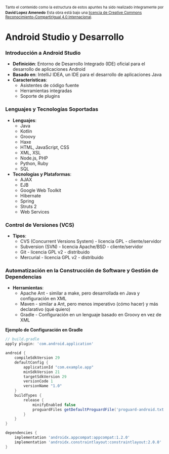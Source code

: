 
<small>Tanto el contenido como la estructura de estos apuntes ha sido realizado integramente por <b>David Lopez Amenedo</b></small>
<small>Esta obra está bajo una <a href="https://creativecommons.org/licenses/by-sa/4.0/">licencia de Creative Commons Reconocimiento-CompartirIgual 4.0 Internacional</a>.</small>

# Android Studio y Desarrollo


### Introducción a Android Studio

* **Definición**: Entorno de Desarrollo Integrado (IDE) oficial para el desarrollo de aplicaciones Android
* **Basado en**: IntelliJ IDEA, un IDE para el desarrollo de aplicaciones Java
* **Características**:
	+ Asistentes de código fuente
	+ Herramientas integradas
	+ Soporte de plugins

### Lenguajes y Tecnologías Soportadas

* **Lenguajes**:
	+ Java
	+ Kotlin
	+ Groovy
	+ Haxe
	+ HTML, JavaScript, CSS
	+ XML, XSL
	+ Node.js, PHP
	+ Python, Ruby
	+ SQL
* **Tecnologías y Plataformas**:
	+ AJAX
	+ EJB
	+ Google Web Toolkit
	+ Hibernate
	+ Spring
	+ Struts 2
	+ Web Services

### Control de Versiones (VCS)

* **Tipos**:
	+ CVS (Concurrent Versions System) - licencia GPL - cliente/servidor
	+ Subversion (SVN) - licencia Apache/BSD - cliente/servidor
	+ Git - licencia GPL v2 - distribuido
	+ Mercurial - licencia GPL v2 - distribuido

### Automatización en la Construcción de Software y Gestión de Dependencias

* **Herramientas**:
	+ Apache Ant - similar a make, pero desarrollada en Java y configuración en XML
	+ Maven - similar a Ant, pero menos imperativo (cómo hacer) y más declarativo (qué quiero)
	+ Gradle - Configuración en un lenguaje basado en Groovy en vez de XML

**Ejemplo de Configuración en Gradle**
```groovy
// build.gradle
apply plugin: 'com.android.application'

android {
    compileSdkVersion 29
    defaultConfig {
        applicationId "com.example.app"
        minSdkVersion 21
        targetSdkVersion 29
        versionCode 1
        versionName "1.0"
    }
    buildTypes {
        release {
            minifyEnabled false
            proguardFiles getDefaultProguardFile('proguard-android.txt'), 'proguard-rules.pro'
        }
    }
}

dependencies {
    implementation 'androidx.appcompat:appcompat:1.2.0'
    implementation 'androidx.constraintlayout:constraintlayout:2.0.0'
}
```

